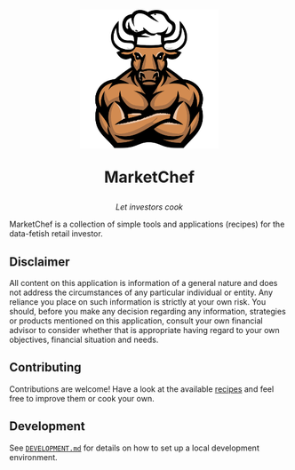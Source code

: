 <h1 align="center">
  <img
    alt="The MarketChef logo; i.e., a muscular bull wearing a chef's hat"
    height="250"
    src="./site/src/marketchef.svg"
  >

  MarketChef
</h1>
<p align="center"><em>Let investors cook</em></p>

MarketChef is a collection of simple tools and applications (recipes) for the
data-fetish retail investor.

## Disclaimer

All content on this application is information of a general nature and
does not address the circumstances of any particular individual or entity.
Any reliance you place on such information is strictly at your own risk.
You should, before you make any decision regarding any information,
strategies or products mentioned on this application, consult your own
financial advisor to consider whether that is appropriate having regard to
your own objectives, financial situation and needs.

## Contributing

Contributions are welcome! Have a look at the available
[recipes](./site/src/recipes) and feel free to improve them or cook your own.

## Development

See [`DEVELOPMENT.md`](DEVELOPMENT.md) for details on how to set up a local
development environment.
